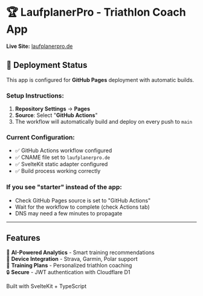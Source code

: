 # 🏆 LaufplanerPro - Triathlon Coach App

**Live Site:** [laufplanerpro.de](https://laufplanerpro.de)

## 🚀 Deployment Status

This app is configured for **GitHub Pages** deployment with automatic builds.

### Setup Instructions:

1. **Repository Settings** → **Pages**
2. **Source**: Select "**GitHub Actions**" 
3. The workflow will automatically build and deploy on every push to `main`

### Current Configuration:
- ✅ GitHub Actions workflow configured
- ✅ CNAME file set to `laufplanerpro.de`
- ✅ SvelteKit static adapter configured
- ✅ Build process working correctly

### If you see "starter" instead of the app:
- Check GitHub Pages source is set to "GitHub Actions"
- Wait for the workflow to complete (check Actions tab)
- DNS may need a few minutes to propagate

---

## Features

🧠 **AI-Powered Analytics** - Smart training recommendations  
📱 **Device Integration** - Strava, Garmin, Polar support  
🎯 **Training Plans** - Personalized triathlon coaching  
🔒 **Secure** - JWT authentication with Cloudflare D1  

Built with SvelteKit + TypeScript